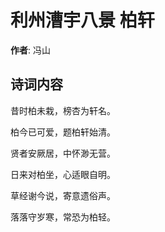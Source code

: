 # 利州漕宇八景 柏轩

**作者**: 冯山

## 诗词内容

昔时柏未栽，榜杏为轩名。

柏今已可爱，题柏轩始清。

贤者安厥居，中怀渺无营。

日来对柏坐，心适眼自明。

草经谢今说，寄意遗俗声。

落落守岁寒，常恐为柏轻。

